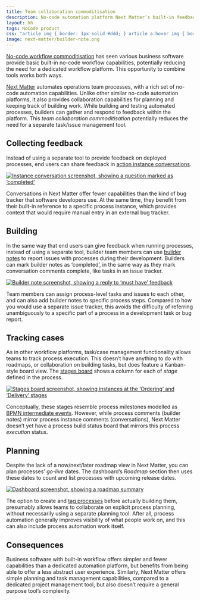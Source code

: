 ```yaml
---
title: Team collaboration commoditisation
description: No-code automation platform Next Matter’s built-in feedback and tasks
layout: hh
tags: NoCode product
css: "article img { border: 1px solid #ddd; } article a:hover img { box-shadow: 0 0 6px 2px #428bca; }"
image: next-matter/builder-note.png
---
```


<!-- <= 639 words -->

[No-code workflow commoditisation](workflow-commoditisation)
has seen various business software provide basic built-in no-code workflow capabilities,
potentially reducing the need for a dedicated workflow platform.
This opportunity to combine tools works both ways.

[Next Matter](https://www.nextmatter.com) automates operations team processes,
with a rich set of no-code automation capabilities.
Unlike other similar no-code automation platforms, it also provides collaboration capabilities for planning and keeping track of building work.
While building and testing automated processes, builders can gather and respond to feedback within the platform.
This _team collaboration commoditisation_ potentially reduces the need for a separate task/issue management tool.

## Collecting feedback

Instead of using a separate tool to provide feedback on deployed processes, end users can share feedback in
[action instance conversations](https://help.nextmatter.com/docs/learn-next-matter-as-process-participant#conversations).

[![Instance conversation screenshot, showing a question marked as ‘completed’](next-matter/conversation.webp)](next-matter/conversation.webp)

Conversations in Next Matter offer fewer capabilities than the kind of bug tracker that software developers use.
At the same time, they benefit from their built-in reference to a specific process instance, which provides context that would require manual entry in an external bug tracker.

## Building

In the same way that end users can give feedback when running processes, instead of using a separate tool, builder team members can use 
[builder notes](https://help.nextmatter.com/docs/add-notes-to-process)
to report issues with processes during their development.
Builders can mark builder notes as ‘completed’, in the same way as they mark conversation comments complete, like tasks in an issue tracker.

[![Builder note screenshot, showing a reply to ‘must have’ feedback](next-matter/builder-note.webp)](next-matter/builder-note.webp)

Team members can assign process-level tasks and issues to each other, and can also add builder notes to specific process steps.
Compared to how you would use a separate issue tracker, this avoids the difficulty of referring unambiguously to a specific part of a process in a development task or bug report.

## Tracking cases

As in other workflow platforms, task/case management functionality allows teams to track process execution.
This doesn’t have anything to do with roadmaps, or collaboration on building tasks, but does feature a Kanban-style board view.
The [stages board](https://help.nextmatter.com/docs/learn-next-matter-as-process-participant#stages-board)
shows a column for each of _stage_ defined in the process.

[![Stages board screenshot, showing instances at the ‘Ordering’ and ‘Delivery’ stages](next-matter/stages-board.webp)](next-matter/stages-board.webp)

Conceptually, these stages resemble process milestones modelled as
[BPMN intermediate events](https://www.signavio.com/post/process-milestones/).
However, while process comments (builder notes) mirror process instance comments  (conversations),
Next Matter doesn’t yet have a process build status board that mirrors this process _execution_ status.

## Planning

Despite the lack of a now/next/later roadmap view in Next Matter, you can plan processes’ _go-live_ dates.
The dashboard’s _Roadmap_ section then uses these dates to count and list processes with upcoming release dates.

[![Dashboard screenshot, showing a roadmap summary](next-matter/dashboard.webp)](next-matter/dashboard.webp)

The option to create and [tag processes](https://help.nextmatter.com/docs/use-tags-for-better-filtering)
before actually building them, presumably allows teams to collaborate on explicit process planning, without necessarily using a separate planning tool.
After all, process automation generally improves visibility of what people work on, and this can also include process automation work itself.

## Consequences

Business software with built-in workflow offers simpler and fewer capabilities than a dedicated automation platform, but benefits from being able to offer a less abstract user experience.
Similarly, Next Matter offers simple planning and task management capabilities, compared to a dedicated project management tool, but also doesn’t require a general purpose tool’s complexity.
